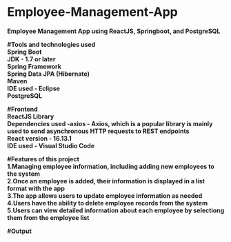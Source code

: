 # Employee-Management-App

<b>Employee Management App<b> using ReactJS, Springboot, and PostgreSQL


#Tools and technologies used<br>
Spring Boot<br>
JDK - 1.7 or later<br>
Spring Framework<br>
Spring Data JPA (Hibernate)<br>
Maven<br>
IDE used - Eclipse <br>
PostgreSQL<br>

#Frontend<br>
ReactJS Library<br>
Dependencies used -axios - Axios, which is a popular library is mainly used to send asynchronous HTTP requests to REST endpoints<br>
React version - 16.13.1<br>
IDE used - Visual Studio Code<br>

#Features of this project<br>
1.Managing employee information, including adding new employees to the system<br>
2.Once an employee is added, their information is displayed in a list format with the app<br>
3.The app allows users to update employee information as needed<br>
4.Users have the ability to delete employee records from the system<br>
5.Users can view detailed information about each employee by selectiong them from the employee list<br>


#Output





